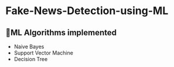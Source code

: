 # Fake-News-Detection-using-ML
## 📌ML Algorithms implemented
- Naive Bayes
- Support Vector Machine
- Decision Tree

